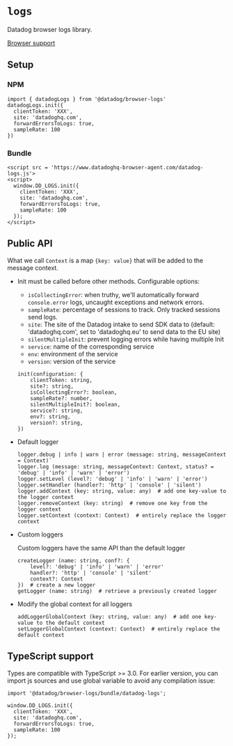 # `logs`

Datadog browser logs library.

[Browser support](./BROWSER_SUPPORT.md#logger)

## Setup

### NPM

```
import { datadogLogs } from '@datadog/browser-logs'
datadogLogs.init({
  clientToken: 'XXX',
  site: 'datadoghq.com',
  forwardErrorsToLogs: true,
  sampleRate: 100
})
```

### Bundle

```
<script src = 'https://www.datadoghq-browser-agent.com/datadog-logs.js'>
<script>
  window.DD_LOGS.init({
    clientToken: 'XXX',
    site: 'datadoghq.com',
    forwardErrorsToLogs: true,
    sampleRate: 100
  });
</script>
```

## Public API

What we call `Context` is a map `{key: value}` that will be added to the message context.

- Init must be called before other methods. Configurable options:

  - `isCollectingError`: when truthy, we'll automatically forward `console.error` logs, uncaught exceptions and network errors.
  - `sampleRate`: percentage of sessions to track. Only tracked sessions send logs.
  - `site`: The site of the Datadog intake to send SDK data to (default: 'datadoghq.com', set to 'datadoghq.eu' to send data to the EU site)
  - `silentMultipleInit`: prevent logging errors while having multiple Init
  - `service`: name of the corresponding service
  - `env`: environment of the service
  - `version`: version of the service

  ```
  init(configuration: {
      clientToken: string,
      site?: string,
      isCollectingError?: boolean,
      sampleRate?: number,
      silentMultipleInit?: boolean,
      service?: string,
      env?: string,
      version?: string,
  })
  ```

- Default logger

  ```
  logger.debug | info | warn | error (message: string, messageContext = Context)`
  logger.log (message: string, messageContext: Context, status? = 'debug' | 'info' | 'warn' | 'error')
  logger.setLevel (level?: 'debug' | 'info' | 'warn' | 'error')
  logger.setHandler (handler?: 'http' | 'console' | 'silent')
  logger.addContext (key: string, value: any)  # add one key-value to the logger context
  logger.removeContext (key: string)  # remove one key from the logger context
  logger.setContext (context: Context)  # entirely replace the logger context
  ```

- Custom loggers

  Custom loggers have the same API than the default logger

  ```
  createLogger (name: string, conf?: {
      level?: 'debug' | 'info' | 'warn' | 'error'
      handler?: 'http' | 'console' | 'silent'
      context?: Context
  })  # create a new logger
  getLogger (name: string)  # retrieve a previously created logger
  ```

- Modify the global context for all loggers
  ```
  addLoggerGlobalContext (key: string, value: any)  # add one key-value to the default context
  setLoggerGlobalContext (context: Context)  # entirely replace the default context
  ```

## TypeScript support

Types are compatible with TypeScript >= 3.0.
For earlier version, you can import js sources and use global variable to avoid any compilation issue:

```
import '@datadog/browser-logs/bundle/datadog-logs';

window.DD_LOGS.init({
  clientToken: 'XXX',
  site: 'datadoghq.com',
  forwardErrorsToLogs: true,
  sampleRate: 100
});
```

